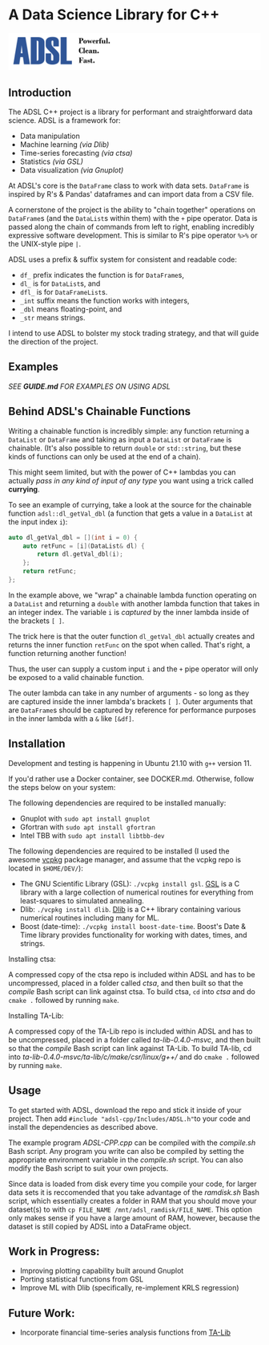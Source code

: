 # **A** **D**ata **S**cience **L**ibrary for C++
![logo](logo.png)
## Introduction

The ADSL C++ project is a library for performant and straightforward data science. ADSL is a framework for:

* Data manipulation
* Machine learning _(via Dlib)_
* Time-series forecasting _(via ctsa)_
* Statistics _(via GSL)_
* Data visualization _(via Gnuplot)_

At ADSL's core is the `DataFrame` class to work with data sets. `DataFrame` is inspired by R's & Pandas' dataframes and can import data from a CSV file.

A cornerstone of the project is the ability to "chain together" operations on `DataFrame`s (and the `DataList`s within them) with the `+` pipe operator. Data is passed along the chain of commands from left to right, enabling incredibly expressive software development. This is similar to R's pipe operator `%>%` or the UNIX-style pipe `|`.

ADSL uses a prefix & suffix system for consistent and readable code:
* `df_` prefix indicates the function is for `DataFrame`s, 
* `dl_` is for `DataList`s, and
* `dfl_` is for `DataFrameList`s.
* `_int` suffix means the function works with integers, 
* `_dbl` means floating-point, and
* `_str` means strings.

I intend to use ADSL to bolster my stock trading strategy, and that will guide the direction of the project.

## Examples

*SEE **GUIDE.md** FOR EXAMPLES ON USING ADSL*

## Behind ADSL's Chainable Functions

Writing a chainable function is incredibly simple: any function returning a `DataList` or `DataFrame` and taking as input a `DataList` or `DataFrame` is chainable. (It's also possible to return `double` or `std::string`, but these kinds of functions can only be used at the end of a chain). 

This might seem limited, but with the power of C++ lambdas you can actually _pass in any kind of input of any type_ you want using a trick called **currying**.

To see an example of currying, take a look at the source for the chainable function `adsl::dl_getVal_dbl` (a function that gets a value in a `DataList` at the input index `i`):
```cpp
auto dl_getVal_dbl = [](int i = 0) {
    auto retFunc = [i](DataList& dl) {
        return dl.getVal_dbl(i);
    };
    return retFunc;
};
```

In the example above, we "wrap" a chainable lambda function operating on a `DataList` and returning a `double` with another lambda function that takes in an integer index. The variable `i` is _captured_ by the inner lambda inside of the brackets `[ ]`.

The trick here is that the outer function `dl_getVal_dbl` actually creates and returns the inner function `retFunc` on the spot when called. That's right, a function returning another function!

Thus, the user can supply a custom input `i` and the `+` pipe operator will only be exposed to a valid chainable function. 

The outer lambda can take in any number of arguments - so long as they are captured inside the inner lambda's brackets `[ ]`. Outer arguments that are `DataFrame`s should be captured by reference for performance purposes in the inner lambda with a `&` like `[&df]`.

## Installation

Development and testing is happening in Ubuntu 21.10 with `g++` version 11.

If you'd rather use a Docker container, see DOCKER.md. Otherwise, follow the steps below on your system:

The following dependencies are required to be installed manually:
* Gnuplot with `sudo apt install gnuplot`
* Gfortran with `sudo apt install gfortran`
* Intel TBB with `sudo apt install libtbb-dev`

The following dependencies are required to be installed (I used the awesome [vcpkg](https://vcpkg.io/en/getting-started.html) package manager, and assume that the vcpkg repo is located in `$HOME/DEV/`):
* The GNU Scientific Library (GSL): `./vcpkg install gsl`. [GSL](https://www.gnu.org/software/gsl/#subjects) is a C library with a large collection of numerical routines for everything from least-squares to simulated annealing.
* Dlib: `./vcpkg install dlib`. [Dlib](http://dlib.net/ml.html) is a C++ library containing various numerical routines including many for ML.
* Boost (date-time): `./vcpkg install boost-date-time`. Boost's Date & Time library provides functionality for working with dates, times, and strings.

Installing ctsa:

A compressed copy of the ctsa repo is included within ADSL and has to be uncompressed, placed in a folder called *ctsa*, and then built so that the *compile* Bash script can link against ctsa. To build ctsa, `cd` into *ctsa* and do `cmake .` followed by running `make`.

Installing TA-Lib:

A compressed copy of the TA-Lib repo is included within ADSL and has to be uncompressed, placed in a folder called *ta-lib-0.4.0-msvc*, and then built so that the *compile* Bash script can link against TA-Lib. To build TA-lib, cd into *ta-lib-0.4.0-msvc/ta-lib/c/make/csr/linux/g++/* and do `cmake .` followed by running `make`.

## Usage

To get started with ADSL, download the repo and stick it inside of your project. Then add `#include "adsl-cpp/Includes/ADSL.h"`to your code and install the dependencies as described above.

The example program *ADSL-CPP.cpp* can be compiled with the _compile.sh_ Bash script. Any program you write can also be compiled by setting the appropriate environment variable in the *compile.sh* script. You can also modify the Bash script to suit your own projects.

Since data is loaded from disk every time you compile your code, for larger data sets it is  reccomended that you take advantage of the *ramdisk.sh* Bash script, which essentially creates a folder in RAM that you should move your dataset(s) to with `cp FILE_NAME /mnt/adsl_ramdisk/FILE_NAME`. This option only makes sense if you have a large amount of RAM, however, because the dataset is still copied by ADSL into a DataFrame object.


## Work in Progress:
* Improving plotting capability built around Gnuplot
* Porting statistical functions from GSL
* Improve ML with Dlib (specifically, re-implement KRLS regression)

## Future Work:
* Incorporate financial time-series analysis functions from [TA-Lib](https://www.ta-lib.org/d_api/d_api.html)
